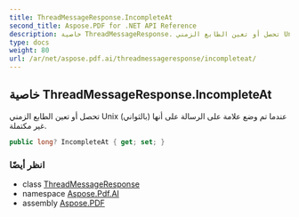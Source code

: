 ```yaml
---
title: ThreadMessageResponse.IncompleteAt
second_title: Aspose.PDF for .NET API Reference
description: خاصية ThreadMessageResponse. تحصل أو تعين الطابع الزمني Unix بالثواني عندما تم وضع علامة على الرسالة على أنها غير مكتملة
type: docs
weight: 80
url: /ar/net/aspose.pdf.ai/threadmessageresponse/incompleteat/
---
```

## خاصية ThreadMessageResponse.IncompleteAt

تحصل أو تعين الطابع الزمني Unix (بالثواني) عندما تم وضع علامة على الرسالة على أنها غير مكتملة.

```csharp
public long? IncompleteAt { get; set; }
```

### انظر أيضًا

* class [ThreadMessageResponse](../)
* namespace [Aspose.Pdf.AI](../../../aspose.pdf.ai/)
* assembly [Aspose.PDF](../../../)
